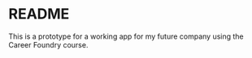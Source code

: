 # README

This is a prototype for a working app for my future company using the Career Foundry course. 